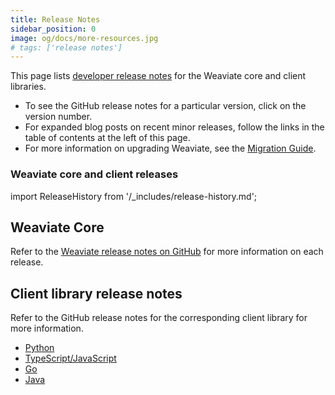 ```yaml
---
title: Release Notes
sidebar_position: 0
image: og/docs/more-resources.jpg
# tags: ['release notes']
---
```


This page lists [developer release notes](https://github.com/weaviate/weaviate/releases) for the Weaviate core and client libraries.

- To see the GitHub release notes for a particular version, click on the version number.
- For expanded blog posts on recent minor releases, follow the links in the table of contents at the left of this page.
- For more information on upgrading Weaviate, see the [Migration Guide](../more-resources/migration/index.md).

### Weaviate core and client releases

import ReleaseHistory from '/_includes/release-history.md';

<ReleaseHistory />

## Weaviate Core

Refer to the [Weaviate release notes on GitHub](https://github.com/weaviate/weaviate/releases) for more information on each release.

## Client library release notes

Refer to the GitHub release notes for the corresponding client library for more information.

- [Python](https://github.com/weaviate/weaviate-python-client/releases)
- [TypeScript/JavaScript](https://github.com/weaviate/typescript-client/releases)
- [Go](https://github.com/weaviate/weaviate-go-client/releases)
- [Java](https://github.com/weaviate/java-client/releases)
